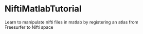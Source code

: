 # NiftiMatlabTutorial
Learn to manipulate nifti files in matlab by registering an atlas from Freesurfer to Nifti space 

